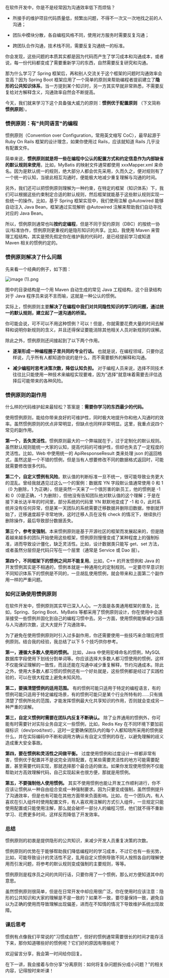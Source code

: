 在软件开发中，你是不是经常因为沟通效率低下而烦恼？

* 所接手的维护项目代码质量低，频繁出问题，不得不一次又一次地找之前的人沟通；

* 团队中模块分散，各自编程风格不同，使用对方服务时需要反复沟通；

* 跨团队合作沟通，技术栈不同，需要反复沟通统一的标准。

你会发现，这些问题的本质其实都是因为代码而产生了学习成本和沟通成本，或者说，每一份代码都变成了需要重新学习的东西，自然需要反复研究和沟通。

那为什么学习了 Spring 框架后，再和别人交流关于这个框架的问题时沟通效率会变高？因为 Spring Boot 框架应用了一个简单的原则来帮助编程者提前建立了**隐形的公共知识体系**，当一方提到某个知识时，另一方其实早就非常熟悉，不需要反复给对方解释含义，沟通效率自然会不断提高。

今天，我们就来学习下这个具备强大威力的原则：**惯例优于配置原则** （下文简称**惯例原则**）。

### 惯例原则：有"共同语言"的编程

惯例原则（Convention over Configuration，常用英文缩写 CoC），最早起源于 Ruby On Rails 框架的设计理念，如果你使用过 Rails，应该就知道 Rails 几乎没有配置文件。

简单来说，**惯例原则就是将一些在编程中公认的配置方式和约定信息作为内部缺省的默认规则来使用**，比如，MyBatis 的映射文件通常都使用 xxxMapper.xml 来命名。因为是默认统一的规则，绝大部分人都会优先采用，久而久之，便对规则有了一个统一的认知，当彼此相互沟通时，便能极大地减少重复理解与沟通的时间。

另外，我们还可以把惯例原则理解为一种约束，在特定的框架（知识体系）下，我们可以根据这些约束制定合适的默认规则，然后框架就能基于这些默认规则实现一些统一的操作。比如，基于 Spring 框架实现中，我们使用注解 @Autowired 能够自动注入 Java Bean，框架通过实现解析 @Autowired 注解来帮助我们自动寻找对应的 Java Bean。

所以，惯例原则通常也叫**按约定编程**，但是不同于契约原则（DBC）的按统一协议/标准协作，惯例原则更重视的是隐形知识的共享。比如，我使用 Maven 来管理工程结构，其实是预先假定你在维护我的代码时，是已经提前学习或知道 Maven 相关的惯例约定的。

### 惯例原则解决了什么问题

先来看一个经典的例子，如下图：

![image (1).png](https://s0.lgstatic.com/i/image6/M01/3C/04/Cgp9HWCH5biAE2kaAADy-mTurkA779.png)

图中的目录结构是一个用 Maven 自动生成的常见 Java 工程结构，这个目录结构对于 Java 程序员来说不言而喻，这就是一种公认的惯例。

实际上，惯例原则主要**解决了在编程中我们对共同隐性知识的学习的问题，通过统一的默认规则，建立起了一道沟通的桥梁。**

你可能会说，可不可以不用这种惯例？可以！但是，你就需要花费大量的时间去解释和说明你新规则的含义，并且还得保证要能消除其他相关人员对新规则的误解。

除此之外，惯例原则还间接起到了以下两个作用。

* **逐渐形成一种编程圈子里共同的专业行话。** 也就是说，在编程领域，只要你这样说，几乎所有人都知道你说的是什么，而不需要额外的解释和沟通。

* **减少编程时思考决策次数，降低认知负担。** 对于编程人员来说，选择不同技术往往比只能使用一种技术来编程实现要难，因为"选择"就意味着需要去评估选择后可能带来的各种风险。

### 惯例原则的副作用

什么样的代码维护起来最轻松？答案是：**需要你学习的东西最少的代码。**

使用惯例原则，能给你带来良好的可维护性，同时极大地提升你和他人沟通时的效率。虽然惯例原则的优点非常明显，但缺点也同样非常明显。这里，我重点说四个常见的副作用。

**第一个，丢失灵活性**。惯例原则最大的一个弊端就在于，过于定制化的默认规则。虽然默认规则能统一大家的认知，提高代码的可维护性，但却也失去了一定程度的灵活性。比如，Web 中使用统一的 ApiResponseResult 类来处理 json 的返回格式，虽然这是一个不错的惯例，但是当有人想要修改不同的数据格式返回时，可能就需要修改很多代码。

**第二个，自定义惯例有风险**。默认值的判断标准一旦不统一，很可能导致业务更大的混乱。曾经我就遇见过这么一个的案例：数据库 YN 字段默认值通常使用 0 和 1（0 为删除，1 为正确），但是突然一天来了一个很厉害的新员工，他的惯例是 -1 和 0（0是正确，-1 为删除），但他没有告知团队他对默认值的这个理解；于是在接下来长达半年的时间里，部分系统的代码里 YN 默默地变成了 -1 和 0，此时系统并没有任何异常，但是某一天团队的系统需要迁移数据并删除旧数据，惨剧就开始了，迁移速度超乎寻常地快，这时迁移人员在没有 check 的情况下，继续执行删除操作，最后导致部分数据丢失。

**第三个，参考变强制**。本来惯例原则是基于开源社区的框架而发展起来的，但是随着越来越多的团队开始使用这些框架，惯例原则慢慢变成了某种程度上的强制标准，进而导致设计僵化，缺乏灵活性。比如，设计数据类只能写 get、set 方法，或者虽然分层但是代码只写在一个层里（通常是 Service 或 Dao 层）。

**第四个，不同框架下的惯例之间并不能复用**。比如，C++ 的开发惯例和 Java 的开发惯例其实是不相通的，惯例本就是一种通用化的定制规则。一定要尽早意识到不同知识体系下的惯例是不同的，一旦胡乱使用惯例，就会带来和上面第二个副作用一样的严重问题。

### 如何正确使用惯例原则

在软件开发中，惯例原则其实早已深入人心。一方面是各类通用框架的普及，比如，Spring、Spring Boot、MyBatis 等都采用了惯例原则设计，你在使用中会逐渐接受一些惯例并固化到自己的编程习惯中去。另一方面，使用惯例能够减少当面与人沟通的次数，这大大提升了沟通效率。

为了避免在使用惯例原则时引入过多副作用，你还需要使用一些技巧来合理应用惯例原则。结合我的经验，我总结了以下 5 个技巧供你参考。

**第一，遵循大多数人使用的惯例。** 比如，Java 中使用驼峰命名的惯例，MySQL 数据库字段使用下划线分割单词等。你应该选择大多数人都习惯使用的惯例，这样不仅能保证理解的一致性，而且还能在沟通中减少重复解释，节约沟通成本。除此之外，使用大多数人都习惯的惯例还有一个好处就是，这些惯例都是经过了实践检验的，可以在很大程度上避免未知风险。

**第二，要搞清楚惯例的适用范围。** 有的惯例可能只适用于特定的编程语言，有的惯例可能只适用于特定编程场景，有的惯例可能只是某个行业所特有的......只有搞清楚了惯例所处的范围，才能发挥惯例最大化共享知识的作用，否则就会变成另一种严重的误解。

**第三，自定义惯例时需要在团队内反复不断确认。** 除了业界通用的惯例外，你可能有时需要针对实际业务自定义一些惯例，比如，Redis Key 在不同环境下要加前缀标识（dev/prod/test），这时一定要确保团队内的每个人都知晓所采用的惯例是什么，并在实际编码中不断和调用方确认有自定义惯例的存在，以避免理解的歧义造成重大安全事故。

**第四，要在惯例和灵活性之间做平衡。** 过度使用惯例和过度设计一样都非常有害，惯例优于配置并不是说完全消除配置，在某些需要灵活性的地方可能需要配置，甚至需要代码实现，那就选择那个最合适的做法。如果你发现使用惯例不仅能帮助对方高效理解代码，自己实现起来也很方便，那就是用惯例。

**第五，不要强制他人使用惯例。** 其实不使用惯例也能让开发工作顺利进行，你不应该让惯例从一种自由组合变成一种强制要求。因为只要变成强制，虽然惯例提升了沟通效率，但是也有可能在其他方面带来负面影响。比如，在一个团队内，有人喜欢在引入组件时使用配置文件，有人喜欢用注解的方式引入组件，一旦规定只能使用配置或只能使用注解，那么就会破坏一部分人的编程习惯，他们就不得不重新学习、花费更多时间，这样反而降低了开发效率。

### 总结

惯例原则的初衷是提供隐形的公共知识，来减少开发人员重复决策的次数。

惯例原则的优势在于能够帮助我们降低编程时的学习成本，不过它也有一些劣势，比如，可能导致设计的灵活性不足，乱用自定义惯例导致不同人按照各自的理解使用而引发问题，将参考的默认规则变成强制的主要规则，等等。

惯例原则是程序员之间的共同行话，只要你用了一个惯例，那么对方便知道其中的意思。

虽然惯例原则很简单，但是在日常开发中却应用很广泛。你在使用时应该注意：隐形的公共知识和大家的理解是不是一致的？如果不一致，要尽量保持一致，避免自以为正确的使用而导致理解出现偏差，进而在不知情的情况下导致维护系统出现故障。

### 课后思考

惯例有点像我们平常说的"习惯成自然"，但好的惯例通常需要很长的时间才能存活下来，那你知道哪些好的惯例呢？它们好的原因有哪些呢？

欢迎留言分享，我会第一时间给你回复。

在下一讲，我会接着与你分享"分离原则：如何将复杂问题拆分成小问题？"的相关内容，记得按时来听课！
